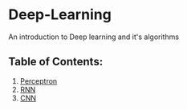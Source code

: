 # Deep-Learning
An introduction to Deep learning and it's algorithms

## Table of Contents:

1. [Perceptron](https://github.com/siddarthjha/Deep-Learning/tree/master/Perceptron)
2. [RNN](https://github.com/siddarthjha/Deep-Learning/tree/master/RNN)
3. [CNN](https://github.com/siddarthjha/Deep-Learning/tree/master/CNN)
